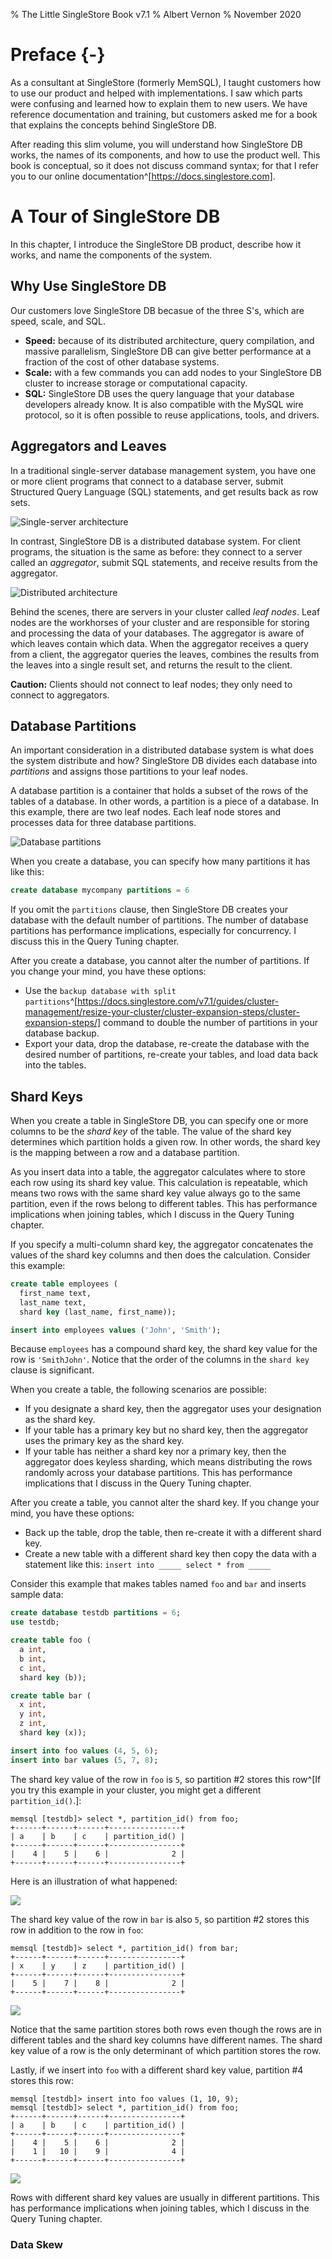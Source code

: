 % The Little SingleStore Book v7.1
% Albert Vernon
% November 2020

# Preface {-}

As a consultant at SingleStore (formerly MemSQL), I taught customers how to use our product and helped with implementations. I saw which parts were confusing and learned how to explain them to new users. We have reference documentation and training, but customers asked me for a book that explains the concepts behind SingleStore DB.

After reading this slim volume, you will understand how SingleStore DB works, the names of its components, and how to use the product well. This book is conceptual, so it does not discuss command syntax; for that I refer you to our online documentation^[https://docs.singlestore.com].

# A Tour of SingleStore DB

In this chapter, I introduce the SingleStore DB product, describe how it works, and name the components of the system.

## Why Use SingleStore DB

Our customers love SingleStore DB becasue of the three S's, which are speed, scale, and SQL.

* **Speed:** because of its distributed architecture, query compilation, and massive parallelism, SingleStore DB can give better performance at a fraction of the cost of other database systems.
* **Scale:** with a few commands you can add nodes to your SingleStore DB cluster to increase storage or computational capacity.
* **SQL:** SingleStore DB uses the query language that your database developers already know. It is also compatible with the MySQL wire protocol, so it is often possible to reuse applications, tools, and drivers.

## Aggregators and Leaves

In a traditional single-server database management system, you have one or more client programs that connect to a database server, submit Structured Query Language (SQL) statements, and get results back as row sets.

![Single-server architecture](single-server-architecture)

In contrast, SingleStore DB is a distributed database system. For client programs, the situation is the same as before: they connect to a server called an *aggregator*, submit SQL statements, and receive results from the aggregator.

![Distributed architecture](distributed-architecture)

Behind the scenes, there are servers in your cluster called *leaf nodes*. Leaf nodes are the workhorses of your cluster and are responsible for storing and processing the data of your databases. The aggregator is aware of which leaves contain which data. When the aggregator receives a query from a client, the aggregator queries the leaves, combines the results from the leaves into a single result set, and returns the result to the client.

**Caution:** Clients should not connect to leaf nodes; they only need to connect to aggregators.

## Database Partitions

An important consideration in a distributed database system is what does the system distribute and how? SingleStore DB divides each database into *partitions* and assigns those partitions to your leaf nodes.

A database partition is a container that holds a subset of the rows of the tables of a database. In other words, a partition is a piece of a database. In this example, there are two leaf nodes. Each leaf node stores and processes data for three database partitions.

![Database partitions](partitions)

When you create a database, you can specify how many partitions it has like this:

```sql
create database mycompany partitions = 6
```

If you omit the `partitions` clause, then SingleStore DB creates your database with the default number of partitions. The number of database partitions has performance implications, especially for concurrency. I discuss this in the Query Tuning chapter.

After you create a database, you cannot alter the number of partitions. If you change your mind, you have these options:

* Use the `backup database with split partitions`^[https://docs.singlestore.com/v7.1/guides/cluster-management/resize-your-cluster/cluster-expansion-steps/cluster-expansion-steps/] command to double the number of partitions in your database backup.
* Export your data, drop the database, re-create the database with the desired number of partitions, re-create your tables, and load data back into the tables.

## Shard Keys

When you create a table in SingleStore DB, you can specify one or more columns to be the *shard key* of the table. The value of the shard key determines which partition holds a given row. In other words, the shard key is the mapping between a row and a database partition.

As you insert data into a table, the aggregator calculates where to store each row using its shard key value. This calculation is repeatable, which means two rows with the same shard key value always go to the same partition, even if the rows belong to different tables. This has performance implications when joining tables, which I discuss in the Query Tuning chapter.

If you specify a multi-column shard key, the aggregator concatenates the values of the shard key columns and then does the calculation. Consider this example:

```sql
create table employees (
  first_name text,
  last_name text,
  shard key (last_name, first_name));

insert into employees values ('John', 'Smith');
```

Because `employees` has a compound shard key, the shard key value for the row is `'SmithJohn'`. Notice that the order of the columns in the `shard key` clause is significant.

When you create a table, the following scenarios are possible:

* If you designate a shard key, then the aggregator uses your designation as the shard key.
* If your table has a primary key but no shard key, then the aggregator uses the primary key as the shard key.
* If your table has neither a shard key nor a primary key, then the aggregator does keyless sharding, which means distributing the rows randomly across your database partitions. This has performance implications that I discuss in the Query Tuning chapter.

After you create a table, you cannot alter the shard key. If you change your mind, you have these options:

* Back up the table, drop the table, then re-create it with a different shard key.
* Create a new table with a different shard key then copy the data with a statement like this: `insert into _____ select * from _____`

Consider this example that makes tables named `foo` and `bar` and inserts sample data:

```sql
create database testdb partitions = 6;
use testdb;

create table foo (
  a int,
  b int,
  c int,
  shard key (b));

create table bar (
  x int,
  y int,
  z int,
  shard key (x));

insert into foo values (4, 5, 6);
insert into bar values (5, 7, 8);
```

The shard key value of the row in `foo` is `5`, so partition #2 stores this row^[If you try this example in your cluster, you might get a different `partition_id()`.]:

```console
memsql [testdb]> select *, partition_id() from foo;
+------+------+------+----------------+
| a    | b    | c    | partition_id() |
+------+------+------+----------------+
|    4 |    5 |    6 |              2 |
+------+------+------+----------------+
```

Here is an illustration of what happened:

![](shard-example-1)

The shard key value of the row in `bar` is also `5`, so partition #2 stores this row in addition to the row in `foo`:

```console
memsql [testdb]> select *, partition_id() from bar;
+------+------+------+----------------+
| x    | y    | z    | partition_id() |
+------+------+------+----------------+
|    5 |    7 |    8 |              2 |
+------+------+------+----------------+
```

![](shard-example-2)

Notice that the same partition stores both rows even though the rows are in different tables and the shard key columns have different names. The shard key value of a row is the only determinant of which partition stores the row.

Lastly, if we insert into `foo` with a different shard key value, partition #4 stores this row:

```console
memsql [testdb]> insert into foo values (1, 10, 9);
memsql [testdb]> select *, partition_id() from foo;
+------+------+------+----------------+
| a    | b    | c    | partition_id() |
+------+------+------+----------------+
|    4 |    5 |    6 |              2 |
|    1 |   10 |    9 |              4 |
+------+------+------+----------------+
```

![](shard-example-3)

Rows with different shard key values are usually in different partitions. This has performance implications when joining tables, which I discuss in the Query Tuning chapter.

### Data Skew
